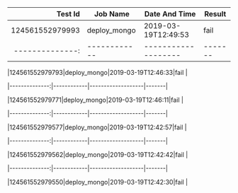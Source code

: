 |    Test Id    |  Job Name  |   Date And Time   |Result |
|--------------:|------------|-------------------|-------|
|124561552979993|deploy_mongo|2019-03-19T12:49:53|fail   |
|--------------:|------------|-------------------|-------|

|124561552979793|deploy_mongo|2019-03-19T12:46:33|fail   |

|--------------:|------------|-------------------|-------|



|124561552979771|deploy_mongo|2019-03-19T12:46:11|fail   |



|--------------:|------------|-------------------|-------|







|124561552979577|deploy_mongo|2019-03-19T12:42:57|fail   |







|--------------:|------------|-------------------|-------|















|124561552979562|deploy_mongo|2019-03-19T12:42:42|fail   |















|--------------:|------------|-------------------|-------|































|124561552979550|deploy_mongo|2019-03-19T12:42:30|fail   |
